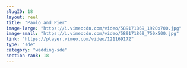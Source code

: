 ```yaml
---
slugID: 18 
layout: reel
title: "Paolo and Pier"
image-large: "https://i.vimeocdn.com/video/589171869_1920x700.jpg"
image-small: "https://i.vimeocdn.com/video/589171869_750x500.jpg"
link: "https://player.vimeo.com/video/121169172"
type: "sde"
category: "wedding-sde"
section-rank: 18
---
```

